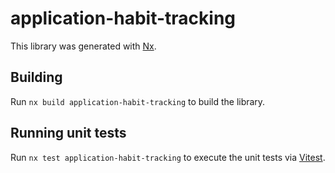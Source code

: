 # application-habit-tracking

This library was generated with [Nx](https://nx.dev).

## Building

Run `nx build application-habit-tracking` to build the library.

## Running unit tests

Run `nx test application-habit-tracking` to execute the unit tests via [Vitest](https://vitest.dev/).
